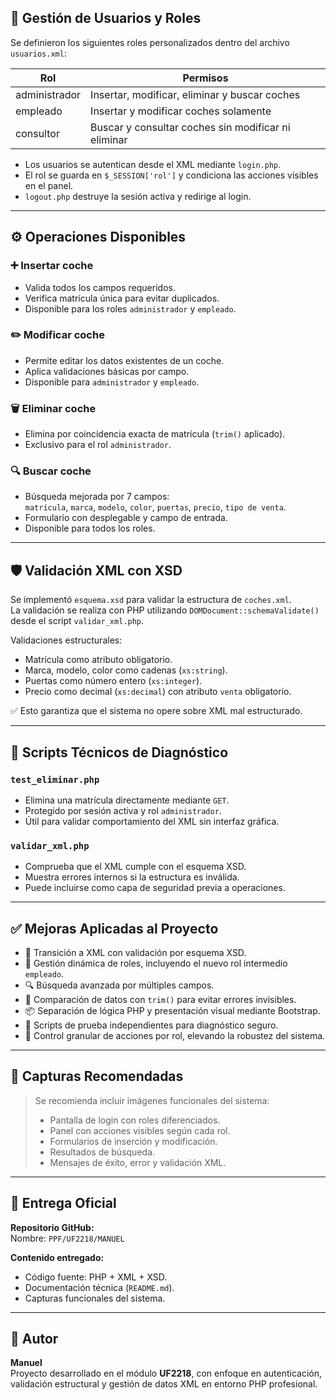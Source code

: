 ## 🔐 Gestión de Usuarios y Roles

Se definieron los siguientes roles personalizados dentro del archivo `usuarios.xml`:

| Rol          | Permisos                                                           |
|--------------|--------------------------------------------------------------------|
| administrador| Insertar, modificar, eliminar y buscar coches                     |
| empleado     | Insertar y modificar coches solamente                             |
| consultor    | Buscar y consultar coches sin modificar ni eliminar               |

- Los usuarios se autentican desde el XML mediante `login.php`.
- El rol se guarda en `$_SESSION['rol']` y condiciona las acciones visibles en el panel.
- `logout.php` destruye la sesión activa y redirige al login.

---

## ⚙️ Operaciones Disponibles

### ➕ Insertar coche
- Valida todos los campos requeridos.
- Verifica matrícula única para evitar duplicados.
- Disponible para los roles `administrador` y `empleado`.

### ✏️ Modificar coche
- Permite editar los datos existentes de un coche.
- Aplica validaciones básicas por campo.
- Disponible para `administrador` y `empleado`.

### 🗑️ Eliminar coche
- Elimina por coincidencia exacta de matrícula (`trim()` aplicado).
- Exclusivo para el rol `administrador`.

### 🔍 Buscar coche
- Búsqueda mejorada por 7 campos:  
  `matrícula`, `marca`, `modelo`, `color`, `puertas`, `precio`, `tipo de venta`.
- Formulario con desplegable y campo de entrada.
- Disponible para todos los roles.

---

## 🛡️ Validación XML con XSD

Se implementó `esquema.xsd` para validar la estructura de `coches.xml`.  
La validación se realiza con PHP utilizando `DOMDocument::schemaValidate()` desde el script `validar_xml.php`.

Validaciones estructurales:
- Matrícula como atributo obligatorio.
- Marca, modelo, color como cadenas (`xs:string`).
- Puertas como número entero (`xs:integer`).
- Precio como decimal (`xs:decimal`) con atributo `venta` obligatorio.

✅ Esto garantiza que el sistema no opere sobre XML mal estructurado.

---

## 🧪 Scripts Técnicos de Diagnóstico

### `test_eliminar.php`
- Elimina una matrícula directamente mediante `GET`.
- Protegido por sesión activa y rol `administrador`.
- Útil para validar comportamiento del XML sin interfaz gráfica.

### `validar_xml.php`
- Comprueba que el XML cumple con el esquema XSD.
- Muestra errores internos si la estructura es inválida.
- Puede incluirse como capa de seguridad previa a operaciones.

---

## ✅ Mejoras Aplicadas al Proyecto

- 🔧 Transición a XML con validación por esquema XSD.
- 🔐 Gestión dinámica de roles, incluyendo el nuevo rol intermedio `empleado`.
- 🔍 Búsqueda avanzada por múltiples campos.
- 🧼 Comparación de datos con `trim()` para evitar errores invisibles.
- 📦 Separación de lógica PHP y presentación visual mediante Bootstrap.
- 🧪 Scripts de prueba independientes para diagnóstico seguro.
- 🎯 Control granular de acciones por rol, elevando la robustez del sistema.

---

## 📸 Capturas Recomendadas

> Se recomienda incluir imágenes funcionales del sistema:
> - Pantalla de login con roles diferenciados.
> - Panel con acciones visibles según cada rol.
> - Formularios de inserción y modificación.
> - Resultados de búsqueda.
> - Mensajes de éxito, error y validación XML.

---

## 🚀 Entrega Oficial

**Repositorio GitHub:**  
Nombre: `PPF/UF2218/MANUEL`

**Contenido entregado:**
- Código fuente: PHP + XML + XSD.
- Documentación técnica (`README.md`).
- Capturas funcionales del sistema.

---

## 👤 Autor

**Manuel**  
Proyecto desarrollado en el módulo **UF2218**, con enfoque en autenticación, validación estructural y gestión de datos XML en entorno PHP profesional.



